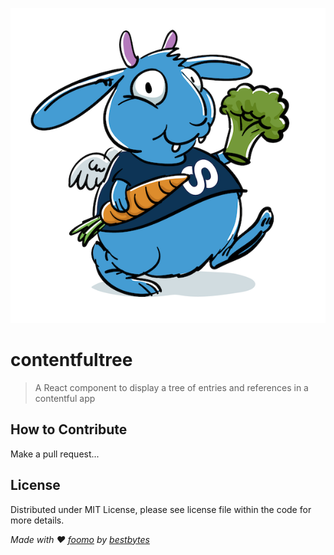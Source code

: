 <p align="center">
  <img alt="sesamy" src=".github/assets/contentfultree.png"/>
</p>

# contentfultree

> A React component to display a tree of entries and references in a contentful app

## How to Contribute

Make a pull request...

## License

Distributed under MIT License, please see license file within the code for more details.

_Made with ♥ [foomo](https://www.foomo.org) by [bestbytes](https://www.bestbytes.com)_
